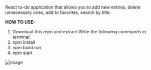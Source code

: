 React to-do application that allows you to add new entries, delete unnecessary ones, add to favorites, search by title:


**HOW TO USE:**
1. Download this repo and extract
Write the following commands in terminal:
3. npm install
4. npm build run
5. npm start

![image](https://github.com/user-attachments/assets/20a667dd-0afa-48b2-9ff6-b929bd48186f)
